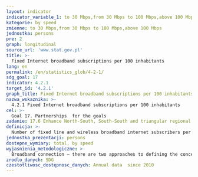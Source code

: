 ```yaml
---
layout: indicator
indicator_variable_1: to 30 Mbps,from 30 Mbps to 100 Mbps,above 100 Mbps
kategorie: by speed
zmienne: to 30 Mbps,from 30 Mbps to 100 Mbps,above 100 Mbps
jednostka: persons
pre: 2
graph: longitudinal
source_url: 'www.stat.gov.pl'
title: >-
  Fixed Internet broadband subscriptions per 100 inhabitants
lang: en
permalink: /en/statistics_glob/4-2-1/
sdg_goal: 17
indicator: 4.2.1
target_id: '4.2.1'
graph_title: Fixed Internet broadband subscriptions per 100 inhabitants
nazwa_wskaznika: >-
  4.2.1 Fixed Internet broadband subscriptions per 100 inhabitants
cel: >-
  Goal 17. Partnerships  for the goals
zadanie: 17.6 Enhance North-South, South-South and triangular regional and international cooperation on and access to science, technology and innovation and enhance knowledge-sharing on mutually agreed terms, including through improved coordination among existing mechanisms, in particular at the United Nations level, and through a global technology facilitation mechanism
definicja: >-
  Number of fixed line and wireless broadband internet subscribers per 100 persons.
jednostka_prezentacji: persons
dostepne_wymiary: total, by speed
wyjasnienia_metodologiczne: >-
  Broadband connection – there are two approaches to defining the concept of broadband connection in the European Union's (EU) statistics. The first in the Information and COmmunication Technologies (ICT) usage research conducted by all national statistical offices (by Central Statistical Office in Poland) and the second in telecommunication market research conducted by national regulators of the telecommunications market (respectively by the Electronic Communications Office). The EU statistics on the telecommunications market used by the Office of Electronic Communications and the European Commission for fixed-line broadband are considered those with speeds above 144 kbps. On the other hand, for research conducted by national statistical offices, coordinated by Eurostat, broadband is defined by the type of technique used for the connection, not its speed. These include DSL technologies such as ADSL, HDSL, SDSL, VDSL, Ethernet LANs, which are the backbone of broadband connections, and others with high bandwidth (wired or wireless).Data for the indicator comes from a survey conducted twice a year by the Office of Electronic Communications for the European Commission (Digital Agenda). The survey covers about 100-120 largest telecommunications undertakings with a combined market share of over 95%. The indicator is presented according to the connection speed for the following speed ranges: less than 30 Mbps from 30 Mbps to less than 100 Mbps from 100 Mbps It presents the number of fixed line and wireless broadband internet subscribers per 100 persons (according to the population at the end of the year announced by the Central Statistical Office of Poland).Data on population were compiled on the basis of: the balances of the residing population in a gmina based on the results of 2011 Population and Housing Census (for data since 2010)  for previous years (2003 – 2009) on the basis of the 2002 Population and Housing Census, the registers of the Ministry of Interior - internal and international migration of population for permanent residence (since 2006 the presented data come from the Common Electronic System of Population Register – PESEL), documentation of Civil Status Offices regarding registered marriages, births and deaths.
zrodlo_danych: SDG
czestotliwosc_dostępnosc_danych: Annual data  since 2010
---
```

